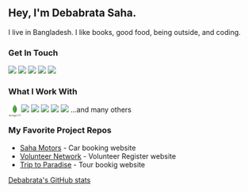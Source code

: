 ## Hey, I'm Debabrata Saha. 
I live in Bangladesh. I like books, good food, being outside, and coding.

### Get In Touch
<a href="mailto:sahadebabrata570@gmail.com"><img src="https://img.shields.io/badge/Gmail-D14836?style=for-the-badge&logo=gmail&logoColor=white"></a> <a href="https://www.linkedin.com/in/debabrata-saha-shuvo/"><img src="https://img.shields.io/badge/LinkedIn-0077B5?style=for-the-badge&logo=linkedin&logoColor=white"></a> <a href="/"><img src="https://img.shields.io/badge/YouTube-FF0000?style=for-the-badge&logo=youtube&logoColor=white"></a> <a href="/"><img src="https://img.shields.io/badge/portfolio-0A0A0A?style=for-the-badge&logo=dev.to&logoColor=white"></a> <a href="https://stackoverflow.com/users/15363400/debabrata-saha?tab=profile"><img src="https://img.shields.io/badge/%20-Questions-black?color=14171A&labelColor=fff&logo=stackoverflow&logoColor=white"></a> 

### What I Work With
<img src="https://img.shields.io/badge/JavaScript-F7DF1E?style=for-the-badge&logo=javascript&logoColor=black"> <img src="https://img.shields.io/badge/Node.js-43853D?style=for-the-badge&logo=node.js&logoColor=white"> <img src="https://img.shields.io/badge/HTML5-E34F26?style=for-the-badge&logo=html5&logoColor=white"> <img src="https://img.shields.io/badge/CSS3-1572B6?style=for-the-badge&logo=css3&logoColor=white"> <img src="https://img.shields.io/badge/React-20232A?style=for-the-badge&logo=react&logoColor=61DAFB"> <img align="left" src="https://raw.githubusercontent.com/devicons/devicon/master/icons/mongodb/mongodb-original-wordmark.svg" alt="mongodb" width="26px" style="max-width:100%;">
...and many others


### My Favorite Project Repos
* <a href="https://github.com/DebabrataSaha-570/Saha-Motors-Client">Saha Motors</a> - Car booking website
* <a href="https://github.com/DebabrataSaha-570/volunteer-network-client">Volunteer Network</a> - Volunteer Register website
* <a href="https://github.com/DebabrataSaha-570/Trip-to-Paradise-Client">Trip to Paradise</a> - Tour bookig website





[Debabrata's GitHub stats](https://github-readme-stats.vercel.app/api?username=DebabrataSaha-570&show_icons=true&theme=dark) 




